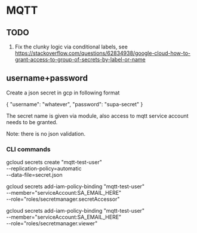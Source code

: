 # MQTT 

## TODO

1. Fix the clunky logic via conditional labels, see
https://stackoverflow.com/questions/62834938/google-cloud-how-to-grant-access-to-group-of-secrets-by-label-or-name


## username+password

Create a json secret in gcp in following format

{
    "username": "whatever",
    "password": "supa-secret"
}

The secret name is given via module, also access to mqtt service account needs to be granted.

Note: there is no json validation.


### CLI commands

gcloud secrets create "mqtt-test-user" \
    --replication-policy=automatic \
    --data-file=secret.json

gcloud secrets add-iam-policy-binding "mqtt-test-user" \
    --member="serviceAccount:SA_EMAIL_HERE" \
    --role="roles/secretmanager.secretAccessor"


gcloud secrets add-iam-policy-binding "mqtt-test-user" \
    --member="serviceAccount:SA_EMAIL_HERE" \
    --role="roles/secretmanager.viewer"
